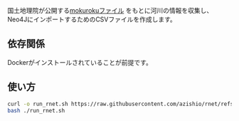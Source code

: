 国土地理院が公開する[mokurokuファイル](https://cyberjapandata.gsi.go.jp/xyz/experimental_rvrcl/mokuroku.csv.gz)
をもとに河川の情報を収集し、Neo4JにインポートするためのCSVファイルを作成します。

## 依存関係

Dockerがインストールされていることが前提です。

## 使い方

```bash
curl -o run_rnet.sh https://raw.githubusercontent.com/azishio/rnet/refs/heads/main/run.sh
bash ./run_rnet.sh
```
